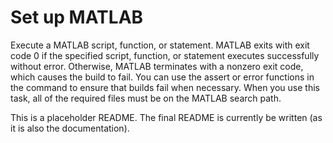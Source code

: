 # Set up MATLAB

Execute a MATLAB script, function, or statement. MATLAB exits with exit code 0
if the specified script, function, or statement executes successfully without
error. Otherwise, MATLAB terminates with a nonzero exit code, which causes the
build to fail. You can use the assert or error functions in the command to
ensure that builds fail when necessary. When you use this task, all of the
required files must be on the MATLAB search path.

This is a placeholder README. The final README is currently be written (as it is
also the documentation).
